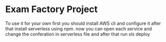 # Exam Factory Project

To use it for your own first you should install AWS cli and configure it after that install serverless using npm.
now you can open each service and change the conferation in serverless file and after that run sls deploy 
